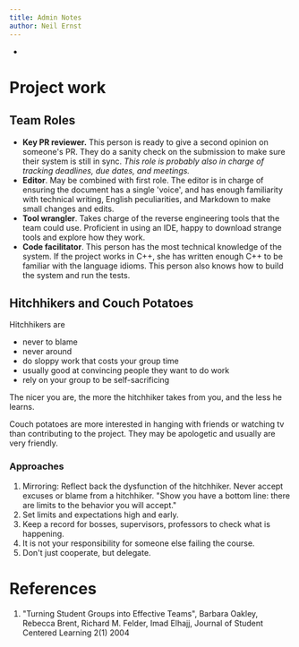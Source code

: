 ```yaml
---
title: Admin Notes
author: Neil Ernst
---
```


*

# Project work

## Team Roles

- **Key PR reviewer.** This person is ready to give a second opinion on someone's PR. They do a sanity check on the submission to make sure their system is still in sync. *This role is probably also in charge of tracking deadlines, due dates, and meetings.*
- **Editor**. May be combined with first role. The editor is in charge of ensuring the document has a single 'voice', and has enough familiarity with technical writing, English peculiarities, and Markdown to make small changes and edits.
- **Tool wrangler**. Takes charge of the reverse engineering tools that the team could use. Proficient in using an IDE, happy to download strange tools and explore how they work.
- **Code facilitator**. This person has the most technical knowledge of the system. If the project works in C++, she has written enough C++ to be familiar with the language idioms. This person also knows how to build the system and run the tests. 

## Hitchhikers and Couch Potatoes

Hitchhikers are 

* never to blame
* never around
* do sloppy work that costs your group time
* usually good at convincing people they want to do work
* rely on your group to be self-sacrificing

The nicer you are, the more the hitchhiker takes from you, and the less he learns.

Couch potatoes are more interested in hanging with friends or watching tv than contributing to the project. They may be apologetic and usually are very friendly.

### Approaches
1. Mirroring: Reflect back the dysfunction of the hitchhiker. Never accept excuses or blame from a hitchhiker. "Show you have a bottom line: there are limits to the behavior you will accept."
2. Set limits and expectations high and early.
3. Keep a record for bosses, supervisors, professors to check what is happening. 
4. It is not your responsibility for someone else failing the course.
5. Don't just cooperate, but delegate. 

# References
1. "Turning Student Groups into Effective Teams", Barbara Oakley, Rebecca Brent, Richard M. Felder, Imad Elhajj, Journal of Student Centered Learning 2(1) 2004

